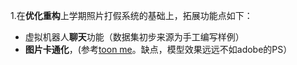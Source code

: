 1.在**优化重构**上学期照片打假系统的基础上，拓展功能点如下：

+ 虚拟机器人**聊天**功能（数据集初步来源为手工编写样例）
+ **图片卡通化**，(参考[toon  me](https://github.com/vijishmadhavan/Toon-Me)。缺点，模型效果远远不如adobe的PS）